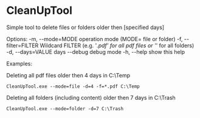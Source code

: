 # CleanUpTool

Simple tool to delete files or folders older then [specified days]

Options:
  -m, --mode=MODE            operation mode (MODE= file or folder)
  -f, --filter=FILTER        Wildcard FILTER (e.g. '*.pdf' for all pdf files
                               or '*' for all folders)
  -d, --days=VALUE           days
      --debug                debug mode
  -h, --help                 show this help

Examples:

Deleting all pdf files older then 4 days in C:\Temp

```CleanUpTool.exe --mode=file -d=4 -f=*.pdf C:\Temp```

Deleting all folders (including content) older then 7 days in C:\Trash

```CleanUpTool.exe --mode=folder -d=7 C:\Trash```
